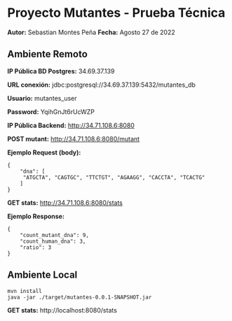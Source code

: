 # Proyecto Mutantes - Prueba Técnica

**Autor:** Sebastian Montes Peña
**Fecha:** Agosto 27 de 2022

## Ambiente Remoto

**IP Pública BD Postgres:** 34.69.37.139

**URL conexión:** jdbc:postgresql://34.69.37.139:5432/mutantes_db

**Usuario:** mutantes_user

**Password:** YqihGnJt6rUcWZP

**IP Pública Backend:** http://34.71.108.6:8080

**POST mutant:** http://34.71.108.6:8080/mutant

**Ejemplo Request (body):**

```
{
    "dna": [
     "ATGCTA", "CAGTGC", "TTCTGT", "AGAAGG", "CACCTA", "TCACTG"
    ]
}
```

**GET stats:** http://34.71.108.6:8080/stats

**Ejemplo Response:**

```
{
    "count_mutant_dna": 9,
    "count_human_dna": 3,
    "ratio": 3
}
```

## Ambiente Local

```
mvn install
java -jar ./target/mutantes-0.0.1-SNAPSHOT.jar
```

**GET stats:** http://localhost:8080/stats
